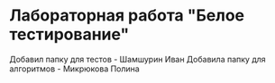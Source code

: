 # Лабораторная работа "Белое тестирование"
Добавил папку для тестов - Шамшурин Иван
Добавила папку для алгоритмов - Микрюкова Полина